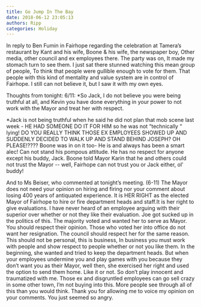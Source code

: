 ```yaml
---
title: Go Jump In The Bay
date: 2018-06-12 23:05:13
authors: Ripp
categories: Holiday
---
```


 In reply to Ben Fumin in Fairhope regarding the celebration at Tamera’s restaurant by Kant and his wife, Boone &amp; his wife, the newspaper boy, Other media, other council and ex employees  there. The party was on, It made my stomach turn to see them.
 I just sat there stunned watching this mean group of people, To think that people were gullible enough to vote for them. That people with this kind of mentality and value system are in control of Fairhope.
I still can not believe it, but I saw it with my own eyes.

Thoughts from tonight: 6/11: 
*So Jack, I do not believe you were being truthful at all, and Kevin you have done everything in your power to not work with the Mayor and treat her with respect. 

*Jack is not being truthful when he said he did not  plan that mob scene last week - HE HAD SOMEONE DO IT FOR HIM so he was not “technically “ lying! 
DO YOU REALLY THINK THOSE EX EMPLOYEES SHOWED UP AND SUDDENLY DECIDED TO WALK UP AND STAND BEHIND JOSEPH? OH PLEASE!???? 
Boone was in on it too- He is and always has been a smart alec! Can not stand his pompous attitude. He has no respect for anyone except his buddy, Jack. Boone told Mayor Karin that he and others could not trust the Mayor -- well, Fairhope can not trust you or Jack either, 
 ol’ buddy!


And to Ms Beiser, who commented at tonight’s meeting. (6-11)
The Mayor does not need your opinion on hiring and firing nor your comment about losing 400 years of antiquated experience. 
It is HER RIGHT as the elected Mayor of Fairhope to hire or fire department heads and staff.It is her right to give evaluations. I have never heard of an employee arguing with their superior over whether or not they like their evaluation. Joe got sucked up in the politics of this. 
 The majority voted and wanted her to serve as Mayor. You should respect their opinion. Those who voted her into office do not want her resignation. The council should respect her for the same reason. This should not be personal, this is business, In business you must work with people and show respect to people whether or not you like them. 
In the beginning, she wanted and tried to keep the department heads. But when your employees undermine you and play games with you because they don’t want you as their Mayor, well then, she exercised her right and used the option to send them home. Like it or not. So don’t play innocent and traumatized with me. Those ex and disgruntled employees can go sell crazy in some other town, I’m not buying into this. 
More people see through all of this than you would think. 
Thank you for allowing me to voice my opinion on your comments. You just seemed so angry.